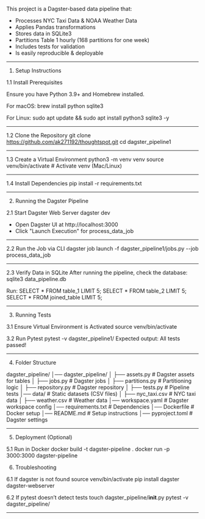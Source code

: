 
This project is a Dagster-based data pipeline that:
- Processes NYC Taxi Data & NOAA Weather Data
- Applies Pandas transformations
- Stores data in SQLite3
- Partitions Table 1 hourly (168 partitions for one week)
- Includes tests for validation
- Is easily reproducible & deployable

---

1. Setup Instructions

1.1 Install Prerequisites

Ensure you have Python 3.9+ and Homebrew installed.

For macOS:
brew install python sqlite3

For Linux:
sudo apt update && sudo apt install python3 sqlite3 -y

---

1.2 Clone the Repository
git clone https://github.com/ak271192/thoughtspot.git
cd dagster_pipeline1

---

1.3 Create a Virtual Environment
python3 -m venv venv
source venv/bin/activate  # Activate venv (Mac/Linux)

---

1.4 Install Dependencies
pip install -r requirements.txt

---

2. Running the Dagster Pipeline

2.1 Start Dagster Web Server
dagster dev
- Open Dagster UI at http://localhost:3000
- Click "Launch Execution" for process_data_job

---

2.2 Run the Job via CLI
dagster job launch -f dagster_pipeline1/jobs.py --job process_data_job

---

2.3 Verify Data in SQLite
After running the pipeline, check the database:
sqlite3 data_pipeline.db

Run:
SELECT * FROM table_1 LIMIT 5;
SELECT * FROM table_2 LIMIT 5;
SELECT * FROM joined_table LIMIT 5;

---

3. Running Tests

3.1 Ensure Virtual Environment is Activated
source venv/bin/activate

3.2 Run Pytest
pytest -v dagster_pipeline1/
Expected output:
All tests passed!

---

4. Folder Structure

dagster_pipeline/
│── dagster_pipeline/
│    ├── assets.py        # Dagster assets for tables
│    ├── jobs.py          # Dagster jobs
│    ├── partitions.py    # Partitioning logic
│    ├── repository.py    # Dagster repository
│    ├── tests.py         # Pipeline tests
│── data/                 # Static datasets (CSV files)
│    ├── nyc_taxi.csv     # NYC taxi data
│    ├── weather.csv      # Weather data
│── workspace.yaml        # Dagster workspace config
│── requirements.txt      # Dependencies
│── Dockerfile            # Docker setup
│── README.md             # Setup instructions
│── pyproject.toml        # Dagster settings

---

5. Deployment (Optional)

5.1 Run in Docker
docker build -t dagster-pipeline .
docker run -p 3000:3000 dagster-pipeline



6. Troubleshooting

6.1 If dagster is not found
source venv/bin/activate
pip install dagster dagster-webserver

6.2 If pytest doesn’t detect tests
touch dagster_pipeline/__init__.py
pytest -v dagster_pipeline/

---


